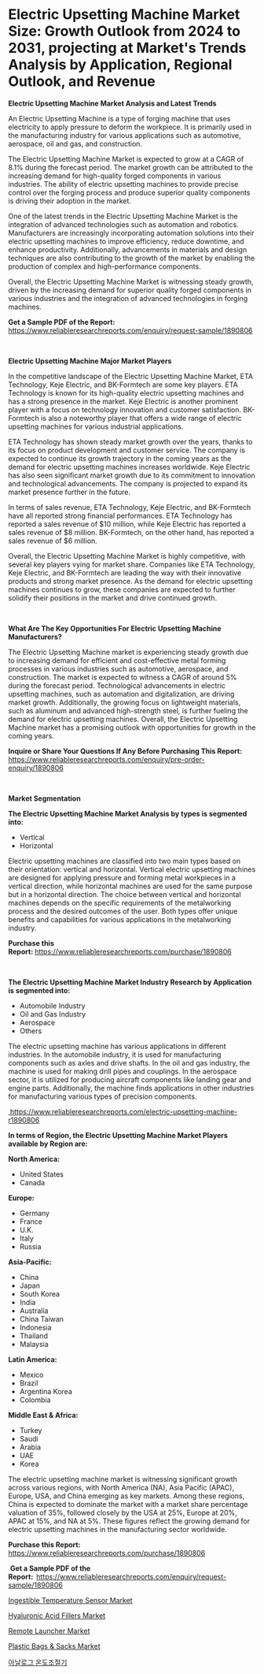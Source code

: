 <p><h1>Electric Upsetting Machine Market Size: Growth Outlook from 2024 to 2031, projecting at Market's Trends Analysis by Application, Regional Outlook, and Revenue</h1></p><p><strong>Electric Upsetting Machine Market Analysis and Latest Trends</strong></p>
<p><p>An Electric Upsetting Machine is a type of forging machine that uses electricity to apply pressure to deform the workpiece. It is primarily used in the manufacturing industry for various applications such as automotive, aerospace, oil and gas, and construction.</p><p>The Electric Upsetting Machine Market is expected to grow at a CAGR of 8.1% during the forecast period. The market growth can be attributed to the increasing demand for high-quality forged components in various industries. The ability of electric upsetting machines to provide precise control over the forging process and produce superior quality components is driving their adoption in the market.</p><p>One of the latest trends in the Electric Upsetting Machine Market is the integration of advanced technologies such as automation and robotics. Manufacturers are increasingly incorporating automation solutions into their electric upsetting machines to improve efficiency, reduce downtime, and enhance productivity. Additionally, advancements in materials and design techniques are also contributing to the growth of the market by enabling the production of complex and high-performance components.</p><p>Overall, the Electric Upsetting Machine Market is witnessing steady growth, driven by the increasing demand for superior quality forged components in various industries and the integration of advanced technologies in forging machines.</p></p>
<p><strong>Get a Sample PDF of the Report:&nbsp;</strong> <a href="https://www.reliableresearchreports.com/enquiry/request-sample/1890806">https://www.reliableresearchreports.com/enquiry/request-sample/1890806</a></p>
<p>&nbsp;</p>
<p><strong>Electric Upsetting Machine Major Market Players</strong></p>
<p><p>In the competitive landscape of the Electric Upsetting Machine Market, ETA Technology, Keje Electric, and BK-Formtech are some key players. ETA Technology is known for its high-quality electric upsetting machines and has a strong presence in the market. Keje Electric is another prominent player with a focus on technology innovation and customer satisfaction. BK-Formtech is also a noteworthy player that offers a wide range of electric upsetting machines for various industrial applications.</p><p>ETA Technology has shown steady market growth over the years, thanks to its focus on product development and customer service. The company is expected to continue its growth trajectory in the coming years as the demand for electric upsetting machines increases worldwide. Keje Electric has also seen significant market growth due to its commitment to innovation and technological advancements. The company is projected to expand its market presence further in the future.</p><p>In terms of sales revenue, ETA Technology, Keje Electric, and BK-Formtech have all reported strong financial performances. ETA Technology has reported a sales revenue of $10 million, while Keje Electric has reported a sales revenue of $8 million. BK-Formtech, on the other hand, has reported a sales revenue of $6 million.</p><p>Overall, the Electric Upsetting Machine Market is highly competitive, with several key players vying for market share. Companies like ETA Technology, Keje Electric, and BK-Formtech are leading the way with their innovative products and strong market presence. As the demand for electric upsetting machines continues to grow, these companies are expected to further solidify their positions in the market and drive continued growth.</p></p>
<p>&nbsp;</p>
<p><strong>What Are The Key Opportunities For Electric Upsetting Machine Manufacturers?</strong></p>
<p><p>The Electric Upsetting Machine market is experiencing steady growth due to increasing demand for efficient and cost-effective metal forming processes in various industries such as automotive, aerospace, and construction. The market is expected to witness a CAGR of around 5% during the forecast period. Technological advancements in electric upsetting machines, such as automation and digitalization, are driving market growth. Additionally, the growing focus on lightweight materials, such as aluminum and advanced high-strength steel, is further fueling the demand for electric upsetting machines. Overall, the Electric Upsetting Machine market has a promising outlook with opportunities for growth in the coming years.</p></p>
<p><strong>Inquire or Share Your Questions If Any Before Purchasing This Report:</strong> <a href="https://www.reliableresearchreports.com/enquiry/pre-order-enquiry/1890806">https://www.reliableresearchreports.com/enquiry/pre-order-enquiry/1890806</a></p>
<p>&nbsp;</p>
<p><strong>Market Segmentation</strong></p>
<p><strong>The Electric Upsetting Machine Market Analysis by types is segmented into:</strong></p>
<p><ul><li>Vertical</li><li>Horizontal</li></ul></p>
<p><p>Electric upsetting machines are classified into two main types based on their orientation: vertical and horizontal. Vertical electric upsetting machines are designed for applying pressure and forming metal workpieces in a vertical direction, while horizontal machines are used for the same purpose but in a horizontal direction. The choice between vertical and horizontal machines depends on the specific requirements of the metalworking process and the desired outcomes of the user. Both types offer unique benefits and capabilities for various applications in the metalworking industry.</p></p>
<p><strong>Purchase this Report:&nbsp;</strong><a href="https://www.reliableresearchreports.com/purchase/1890806">https://www.reliableresearchreports.com/purchase/1890806</a></p>
<p>&nbsp;</p>
<p><strong>The Electric Upsetting Machine Market Industry Research by Application is segmented into:</strong></p>
<p><ul><li>Automobile Industry</li><li>Oil and Gas Industry</li><li>Aerospace</li><li>Others</li></ul></p>
<p><p>The electric upsetting machine has various applications in different industries. In the automobile industry, it is used for manufacturing components such as axles and drive shafts. In the oil and gas industry, the machine is used for making drill pipes and couplings. In the aerospace sector, it is utilized for producing aircraft components like landing gear and engine parts. Additionally, the machine finds applications in other industries for manufacturing various types of precision components.</p></p>
<p><a href="https://www.reliableresearchreports.com/electric-upsetting-machine-r1890806">&nbsp;https://www.reliableresearchreports.com/electric-upsetting-machine-r1890806</a></p>
<p><strong>In terms of Region, the Electric Upsetting Machine Market Players available by Region are:</strong></p>
<p>
    <p> <strong> North America: </strong>
        <ul>
            <li>United States</li>
            <li>Canada</li>
        </ul>
        </p> 
    <p> <strong> Europe: </strong>
        <ul>
            <li>Germany</li>
            <li>France</li>
            <li>U.K.</li>
            <li>Italy</li>
            <li>Russia</li>
        </ul>
        </p> 
    <p> <strong> Asia-Pacific: </strong>
        <ul>
            <li>China</li>
            <li>Japan</li>
            <li>South Korea</li>
            <li>India</li>
            <li>Australia</li>
            <li>China Taiwan</li>
            <li>Indonesia</li>
            <li>Thailand</li>
            <li>Malaysia</li>
        </ul>
        </p> 
    <p> <strong> Latin America: </strong>
        <ul>
            <li>Mexico</li>
            <li>Brazil</li>
            <li>Argentina Korea</li>
            <li>Colombia</li>
        </ul>
        </p> 
    <p> <strong> Middle East & Africa: </strong>
        <ul>
            <li>Turkey</li>
            <li>Saudi</li>
            <li>Arabia</li>
            <li>UAE</li>
            <li>Korea</li>
        </ul>
    </p>
    </p>
<p><p>The electric upsetting machine market is witnessing significant growth across various regions, with North America (NA), Asia Pacific (APAC), Europe, USA, and China emerging as key markets. Among these regions, China is expected to dominate the market with a market share percentage valuation of 35%, followed closely by the USA at 25%, Europe at 20%, APAC at 15%, and NA at 5%. These figures reflect the growing demand for electric upsetting machines in the manufacturing sector worldwide.</p></p>
<p><strong>Purchase this Report: </strong><a href="https://www.reliableresearchreports.com/purchase/1890806">https://www.reliableresearchreports.com/purchase/1890806</a></p>
<p>&nbsp;<strong>Get a Sample PDF of the Report:&nbsp;&nbsp;</strong><a href="https://www.reliableresearchreports.com/enquiry/request-sample/1890806">https://www.reliableresearchreports.com/enquiry/request-sample/1890806</a></p>
<p><strong></strong></p>
<p><p><a href="https://issuu.com/reportprime-2/docs/ingestible-temperature-sensor-market-size-2030.ppt">Ingestible Temperature Sensor Market</a></p><p><a href="https://issuu.com/reportprime-2/docs/hyaluronic-acid-fillers-market-size-2030.pptx">Hyaluronic Acid Fillers Market</a></p><p><a href="https://www.linkedin.com/pulse/future-trends-global-remote-launcher-market-insights-analysis-1zewe?trackingId=xY5QFXVXT8CGSGqycQk%2Bqw%3D%3D">Remote Launcher Market</a></p><p><a href="https://medium.com/@sarahhopkins94/global-plastic-bags-sacks-industry-research-report-competitive-landscape-market-size-regional-7dc9a4a5ec8e">Plastic Bags & Sacks Market</a></p><p><a href="https://medium.com/@ucghafeg91/%EA%B8%80%EB%A1%9C%EB%B2%8C-%EC%95%84%EB%82%A0%EB%A1%9C%EA%B7%B8-%EC%98%A8%EB%8F%84%EA%B3%84-%EC%8B%9C%EC%9E%A5-%EC%A0%9C%ED%92%88-%EC%9C%A0%ED%98%95-%EB%8B%A8%EC%9D%BC-%EB%A3%A8%ED%94%84-%EB%B3%B5%EC%88%98-%EB%A3%A8%ED%94%84-%EC%B5%9C%EC%A2%85-%EC%82%AC%EC%9A%A9%EC%9E%90-%EB%B0%8F-%EC%A7%80%EC%97%AD-%EB%B6%84%EC%84%9D-%EB%B0%8F-%EC%A0%84%EB%A7%9D-2024%EB%85%84-2031%EB%85%84-5748aba239ab">아날로그 온도조절기</a></p></p>